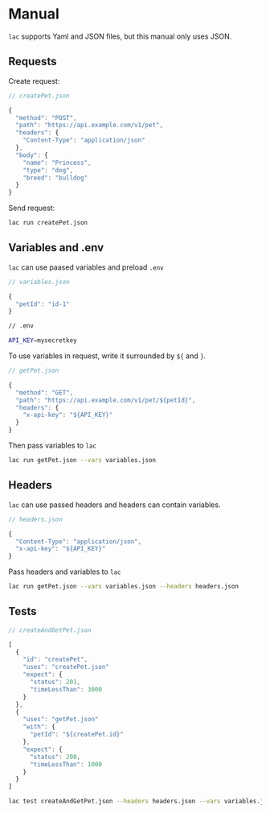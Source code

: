 # Manual

`lac` supports Yaml and JSON files, but this manual only uses JSON.

## Requests

Create request:

```javascript
// createPet.json

{
  "method": "POST",
  "path": "https://api.example.com/v1/pet",
  "headers": {
    "Content-Type": "application/json"
  },
  "body": {
    "name": "Princess",
    "type": "dog",
    "breed": "bulldog"
  }
}
```

Send request:

```sh
lac run createPet.json
```

## Variables and .env

`lac` can use paased variables and preload `.env`

```javascript
// variables.json

{
  "petId": "id-1"
}
```

```sh
// .env

API_KEY=mysecretkey
```

To use variables in request, write it surrounded by `${` and `}`.

```javascript
// getPet.json

{
  "method": "GET",
  "path": "https://api.example.com/v1/pet/${petId}",
  "headers": {
    "x-api-key": "${API_KEY}"
  }
}
```

Then pass variables to `lac`

```sh
lac run getPet.json --vars variables.json
```

## Headers

`lac` can use passed headers and headers can contain variables.

```javascript
// headers.json

{
  "Content-Type": "application/json",
  "x-api-key": "${API_KEY}"
}
```

Pass headers and variables to `lac`

```sh
lac run getPet.json --vars variables.json --headers headers.json
```

## Tests

```javascript
// createAndGetPet.json

[
  {
    "id": "createPet",
    "uses": "createPet.json"
    "expect": {
      "status": 201,
      "timeLessThan": 3000
    }
  },
  {
    "uses": "getPet.json"
    "with": {
      "petId": "${createPet.id}"
    },
    "expect": {
      "status": 200,
      "timeLessThan": 1000
    }
  }
]
```

```sh
lac test createAndGetPet.json --headers headers.json --vars variables.json
```
